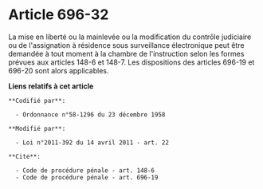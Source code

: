 # Article 696-32

La mise en liberté ou la mainlevée ou la modification du contrôle judiciaire ou de l'assignation à résidence sous
surveillance électronique peut être demandée à tout moment à la chambre de l'instruction selon les formes prévues aux
articles 148-6 et 148-7. Les dispositions des articles 696-19 et 696-20 sont alors applicables.

**Liens relatifs à cet article**

	**Codifié par**:

	  - Ordonnance n°58-1296 du 23 décembre 1958

	**Modifié par**:

	  - Loi n°2011-392 du 14 avril 2011 - art. 22

	**Cite**:

	  - Code de procédure pénale - art. 148-6
	  - Code de procédure pénale - art. 696-19
